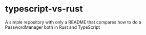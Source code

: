 # typescript-vs-rust
A simple repository with only a README that compares how to do a PasswordManager both in Rust and TypeScript
